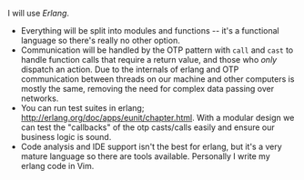 <!--
In Exercise 3 & 4 (Network exercises) and the project, you will be using a language of your own choice. You are of course free to change your mind at any time, but to help avoid this situation (and all its associated costs) it is worth doing some research already now.

Here are a few things you should consider:

Think about how want to move data around (reading buttons, network, setting motor & lights, state machines, etc). Do you think in a shared-variable way or a message-passing way? Will you be using concurrency at all?
How will you split into modules? Functions, objects, threads? Think about what modules you need, and how they need to interact. This is an iterative design process that will take you many tries to get "right".
The networking part is often difficult. Can you find anything useful in the standard libraries, or other libraries?
While working on new sections on the project you'll want to avoid introducing bugs to the parts that already work properly. Does the language have a framework for making and running tests, or can you create one? Testing multithreaded code is especially difficult.
Code analysis/debugging/IDE support?
Create a new file with some reflections on language choice (somewhere in the 100-300 words range (-ish)), and push it to GitHub. We don't expect a full design, just some preliminary thoughts and ideas, all subject to change as you learn more.
-->

I will use _Erlang_.

- Everything will be split into modules and functions -- it's a functional language so there's really no other option.
- Communication will be handled by the OTP pattern with `call` and `cast` to handle function calls that require a return value, and those who _only_ dispatch an action.
Due to the internals of erlang and OTP communication between threads on our machine and other computers is mostly the same, removing the need for complex data passing over networks.
- You can run test suites in erlang; http://erlang.org/doc/apps/eunit/chapter.html. With a modular design we can test the "callbacks" of the otp casts/calls easily and ensure our business logic is sound.
- Code analysis and IDE support isn't the best for erlang, but it's a very mature language so there are tools available. Personally I write my erlang code in Vim.